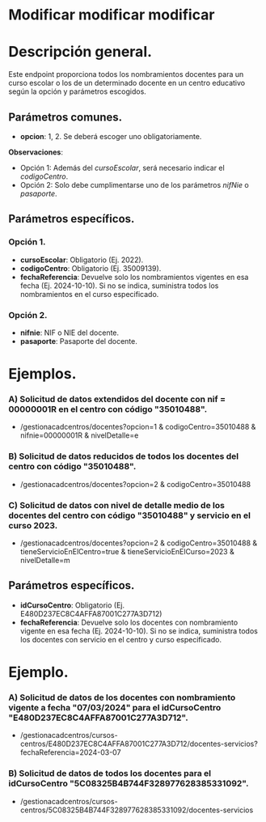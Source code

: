 # Modificar modificar modificar


# Descripción general.

Este endpoint proporciona todos los nombramientos docentes para un curso escolar o los de un determinado docente en un centro educativo según la opción y parámetros escogidos.

## Parámetros comunes.
* **opcion**: 1, 2. Se deberá escoger uno obligatoriamente.

**Observaciones**:
* Opción 1: Además del *cursoEscolar*, será necesario indicar el *codigoCentro*.
* Opción 2: Solo debe cumplimentarse uno de los parámetros *nifNie* o *pasaporte*.

## Parámetros específicos.

### Opción 1.

* **cursoEscolar**: Obligatorio (Ej. 2022).
* **codigoCentro**: Obligatorio (Ej. 35009139).
* **fechaReferencia**: Devuelve solo los nombramientos vigentes en esa fecha (Ej. 2024-10-10). Si no se indica, suministra todos los nombramientos en el curso especificado.

### Opción 2.
* **nifnie**: NIF o NIE del docente.
* **pasaporte**: Pasaporte del docente.

# Ejemplos.
### A) Solicitud de datos extendidos del docente con nif = 00000001R en el centro con código "35010488".
* /gestionacadcentros/docentes?opcion=1 & codigoCentro=35010488 & nifnie=00000001R & nivelDetalle=e

### B) Solicitud de datos reducidos de todos los docentes del centro con código "35010488".
* /gestionacadcentros/docentes?opcion=2 & codigoCentro=35010488

### C) Solicitud de datos con nivel de detalle medio de los docentes del centro con código "35010488" y servicio en el curso 2023. 
* /gestionacadcentros/docentes?opcion=2 & codigoCentro=35010488 & tieneServicioEnElCentro=true & tieneServicioEnElCurso=2023 & nivelDetalle=m







## Parámetros específicos.

* **idCursoCentro**: Obligatorio (Ej. E480D237EC8C4AFFA87001C277A3D712)
* **fechaReferencia**: Devuelve solo los docentes con nombramiento vigente en esa fecha (Ej. 2024-10-10). Si no se indica, suministra todos los docentes con servicio en el centro y curso especificado.

# Ejemplo.
### A) Solicitud de datos de los docentes con nombramiento vigente a fecha "07/03/2024" para el idCursoCentro "E480D237EC8C4AFFA87001C277A3D712".
* /gestionacadcentros/cursos-centros/E480D237EC8C4AFFA87001C277A3D712/docentes-servicios?fechaReferencia=2024-03-07

### B) Solicitud de datos de todos los docentes para el idCursoCentro "5C08325B4B744F328977628385331092".
* /gestionacadcentros/cursos-centros/5C08325B4B744F328977628385331092/docentes-servicios
